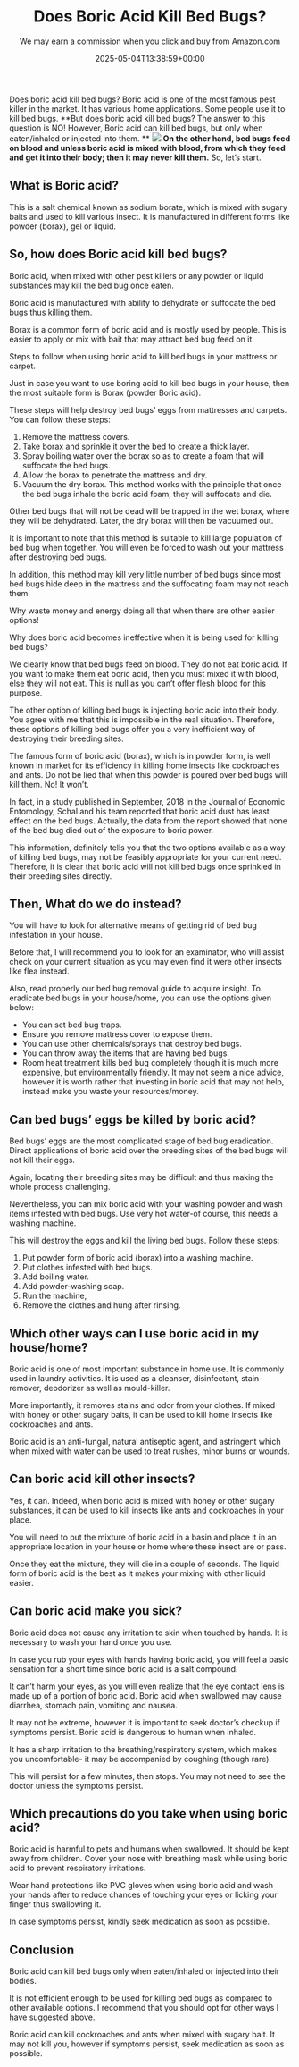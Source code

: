 ﻿---
author: We may earn a commission when you click and buy from Amazon.com
layout: post
title: Does Boric Acid Kill Bed Bugs?
date: '2025-05-04T13:38:59+00:00'
categories:
- Bed Bugs
- Guide
tags: []
slug: /does-boric-acid-kill-bed-bugs/
lastmod: 2025-05-07T12:21:26+03:00
---

Does boric acid kill bed bugs? Boric acid is one of the most famous pest killer in the market. It has various home applications. Some people use it to kill bed bugs.
**But does boric acid kill bed bugs? The answer to this question is NO! However, Boric acid can kill bed bugs, but only when eaten/inhaled or injected into them. **
![](/assets/img/img/)
**On the other hand, bed bugs feed on blood and unless boric acid is mixed with blood, from which they feed and get it into their body; then it may never kill them.**
So, let’s start.
## What is Boric acid?
This is a salt chemical known as sodium borate, which is mixed with sugary baits and used to kill various insect. It is manufactured in different forms like powder (borax), gel or liquid.
## So, how does Boric acid kill bed bugs?
Boric acid, when mixed with other pest killers or any powder or liquid substances may kill the bed bug once eaten.

Boric acid is manufactured with ability to dehydrate or suffocate the bed bugs thus killing them.

Borax is a common form of boric acid and is mostly used by people. This is easier to apply or mix with bait that may attract bed bug feed on it.

Steps to follow when using boric acid to kill bed bugs in your mattress or carpet.

Just in case you want to use boring acid to kill bed bugs in your house, then the most suitable form is Borax (powder Boric acid).

These steps will help destroy bed bugs’ eggs from mattresses and carpets. You can follow these steps:
1. Remove the mattress covers.
2. Take borax and sprinkle it over the bed to create a thick layer.
3. Spray boiling water over the borax so as to create a foam that will suffocate the bed bugs.
4. Allow the borax to penetrate the mattress and dry.
5. Vacuum the dry borax.
This method works with the principle that once the bed bugs inhale the boric acid foam, they will suffocate and die.

Other bed bugs that will not be dead will be trapped in the wet borax, where they will be dehydrated. Later, the dry borax will then be vacuumed out.

It is important to note that this method is suitable to kill large population of bed bug when together. You will even be forced to wash out your mattress after destroying bed bugs.

In addition, this method may kill very little number of bed bugs since most bed bugs hide deep in the mattress and the suffocating foam may not reach them.

Why waste money and energy doing all that when there are other easier options!

Why does boric acid becomes ineffective when it is being used for killing bed bugs?

We clearly know that bed bugs feed on blood. They do not eat boric acid. If you want to make them eat boric acid, then you must mixed it with blood, else they will not eat. This is null as you can’t offer flesh blood for this purpose.

The other option of killing bed bugs is injecting boric acid into their body. You agree with me that this is impossible in the real situation. Therefore, these options of killing bed bugs offer you a very inefficient way of destroying their breeding sites.

The famous form of boric acid (borax), which is in powder form, is well known in market for its efficiency in killing home insects like cockroaches and ants. Do not be lied that when this powder is poured over bed bugs will kill them. No! It won’t.

In fact, in a study published in September, 2018 in the Journal of Economic Entomology, Schal and his team reported that boric acid dust has least effect on the bed bugs. Actually, the data from the report showed that none of the bed bug died out of the exposure to boric power.

This information, definitely tells you that the two options available as a way of killing bed bugs, may not be feasibly appropriate for your current need. Therefore, it is clear that boric acid will not kill bed bugs once sprinkled in their breeding sites directly.
## Then, What do we do instead?
You will have to look for alternative means of getting rid of bed bug infestation in your house.

Before that, I will recommend you to look for an examinator, who will assist check on your current situation as you may even find it were other insects like flea instead.

Also, read properly our bed bug removal guide to acquire insight. To eradicate bed bugs in your house/home, you can use the options given below:
- You can set bed bug traps.
- Ensure you remove mattress cover to expose them.
- You can use other chemicals/sprays that destroy bed bugs.
- You can throw away the items that are having bed bugs.
- Room heat treatment kills bed bug completely though it is much more expensive, but environmentally friendly.
It may not seem a nice advice, however it is worth rather that investing in boric acid that may not help, instead make you waste your resources/money.
## Can bed bugs’ eggs be killed by boric acid?
Bed bugs’ eggs are the most complicated stage of bed bug eradication. Direct applications of boric acid over the breeding sites of the bed bugs will not kill their eggs.

Again, locating their breeding sites may be difficult and thus making the whole process challenging.

Nevertheless, you can mix boric acid with your washing powder and wash items infested with bed bugs. Use very hot water-of course, this needs a washing machine.

This will destroy the eggs and kill the living bed bugs. Follow these steps:
1. Put powder form of boric acid (borax) into a washing machine.
2. Put clothes infested with bed bugs.
3. Add boiling water.
4. Add powder-washing soap.
5. Run the machine,
6. Remove the clothes and hung after rinsing.
## Which other ways can I use boric acid in my house/home?
Boric acid is one of most important substance in home use. It is commonly used in laundry activities. It is used as a cleanser, disinfectant, stain-remover, deodorizer as well as mould-killer.

More importantly, it removes stains and odor from your clothes.
If mixed with honey or other sugary baits, it can be used to kill home insects like cockroaches and ants.

Boric acid is an anti-fungal, natural antiseptic agent, and astringent which when mixed with water can be used to treat rushes, minor burns or wounds.
## Can boric acid kill other insects?
Yes, it can. Indeed, when boric acid is mixed with honey or other sugary substances, it can be used to kill insects like ants and cockroaches in your place.

You will need to put the mixture of boric acid in a basin and place it in an appropriate location in your house or home where these insect are or pass.

Once they eat the mixture, they will die in a couple of seconds. The liquid form of boric acid is the best as it makes your mixing with other liquid easier.
## Can boric acid make you sick?
Boric acid does not cause any irritation to skin when touched by hands. It is necessary to wash your hand once you use.

In case you rub your eyes with hands having boric acid, you will feel a basic sensation for a short time since boric acid is a salt compound.

It can’t harm your eyes, as you will even realize that the eye contact lens is made up of a portion of boric acid. Boric acid when swallowed may cause diarrhea, stomach pain, vomiting and nausea.

It may not be extreme, however it is important to seek doctor’s checkup if symptoms persist. Boric acid is dangerous to human when inhaled.

It has a sharp irritation to the breathing/respiratory system, which makes you uncomfortable- it may be accompanied by coughing (though rare).

This will persist for a few minutes, then stops. You may not need to see the doctor unless the symptoms persist.
## Which precautions do you take when using boric acid?
Boric acid is harmful to pets and humans when swallowed. It should be kept away from children. Cover your nose with breathing mask while using boric acid to prevent respiratory irritations.

Wear hand protections like PVC gloves when using boric acid and wash your hands after to reduce chances of touching your eyes or licking your finger thus swallowing it.

In case symptoms persist, kindly seek medication as soon as possible.
## Conclusion
Boric acid can kill bed bugs only when eaten/inhaled or injected into their bodies.

It is not efficient enough to be used for killing bed bugs as compared to other available options. I recommend that you should opt for other ways I have suggested above.

Boric acid can kill cockroaches and ants when mixed with sugary bait. It may not kill you, however if symptoms persist, seek medication as soon as possible.